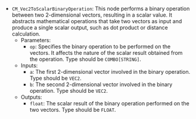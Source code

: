 - `CM_Vec2ToScalarBinaryOperation`: This node performs a binary operation between two 2-dimensional vectors, resulting in a scalar value. It abstracts mathematical operations that take two vectors as input and produce a single scalar output, such as dot product or distance calculation.
    - Parameters:
        - `op`: Specifies the binary operation to be performed on the vectors. It affects the nature of the scalar result obtained from the operation. Type should be `COMBO[STRING]`.
    - Inputs:
        - `a`: The first 2-dimensional vector involved in the binary operation. Type should be `VEC2`.
        - `b`: The second 2-dimensional vector involved in the binary operation. Type should be `VEC2`.
    - Outputs:
        - `float`: The scalar result of the binary operation performed on the two vectors. Type should be `FLOAT`.
